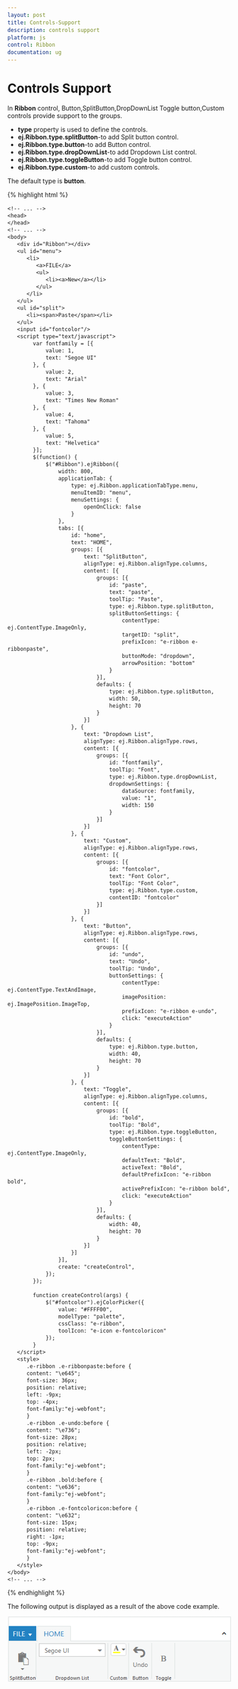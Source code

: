 ```yaml
---
layout: post
title: Controls-Support
description: controls support
platform: js
control: Ribbon
documentation: ug
---
```


# Controls Support

In **Ribbon** control, Button,SplitButton,DropDownList Toggle button,Custom controls provide support to the groups.

* **type** property is used to define the controls.
* **ej.Ribbon.type.splitButton**-to add Split button control.
* **ej.Ribbon.type.button**-to add Button control.
* **ej.Ribbon.type.dropDownList**-to add Dropdown List control.
* **ej.Ribbon.type.toggleButton**-to add Toggle button control.
* **ej.Ribbon.type.custom**-to add custom controls.

The default type is **button**.

{% highlight html %}

	<!-- ... -->
	<head>
	</head>
	<!-- ... -->
	<body>
	   <div id="Ribbon"></div>
	   <ul id="menu">
	      <li>
	         <a>FILE</a>
	         <ul>
	            <li><a>New</a></li>
	         </ul>
	      </li>
	   </ul>
	   <ul id="split">
	      <li><span>Paste</span></li>
	   </ul>
	   <input id="fontcolor"/>
	   <script type="text/javascript">
			var fontfamily = [{
			    value: 1,
			    text: "Segoe UI"
			}, {
			    value: 2,
			    text: "Arial"
			}, {
			    value: 3,
			    text: "Times New Roman"
			}, {
			    value: 4,
			    text: "Tahoma"
			}, {
			    value: 5,
			    text: "Helvetica"
			}];
			$(function() {
			    $("#Ribbon").ejRibbon({
			        width: 800,
			        applicationTab: {
			            type: ej.Ribbon.applicationTabType.menu,
			            menuItemID: "menu",
			            menuSettings: {
			                openOnClick: false
			            }
			        },
			        tabs: [{
			            id: "home",
			            text: "HOME",
			            groups: [{
			                text: "SplitButton",
			                alignType: ej.Ribbon.alignType.columns,
			                content: [{
			                    groups: [{
			                        id: "paste",
			                        text: "paste",
			                        toolTip: "Paste",
			                        type: ej.Ribbon.type.splitButton,
			                        splitButtonSettings: {
			                            contentType: ej.ContentType.ImageOnly,
			                            targetID: "split",
			                            prefixIcon: "e-ribbon e-ribbonpaste",
			                            buttonMode: "dropdown",
			                            arrowPosition: "bottom"
			                        }
			                    }],
			                    defaults: {
			                        type: ej.Ribbon.type.splitButton,
			                        width: 50,
			                        height: 70
			                    }
			                }]
			            }, {
			                text: "Dropdown List",
			                alignType: ej.Ribbon.alignType.rows,
			                content: [{
			                    groups: [{
			                        id: "fontfamily",
			                        toolTip: "Font",
			                        type: ej.Ribbon.type.dropDownList,
			                        dropdownSettings: {
			                            dataSource: fontfamily,
			                            value: "1",
			                            width: 150
			                        }
			                    }]
			                }]
			            }, {
			                text: "Custom",
			                alignType: ej.Ribbon.alignType.rows,
			                content: [{
			                    groups: [{
			                        id: "fontcolor",
			                        text: "Font Color",
			                        toolTip: "Font Color",
			                        type: ej.Ribbon.type.custom,
			                        contentID: "fontcolor"
			                    }]
			                }]
			            }, {
			                text: "Button",
			                alignType: ej.Ribbon.alignType.rows,
			                content: [{
			                    groups: [{
			                        id: "undo",
			                        text: "Undo",
			                        toolTip: "Undo",
			                        buttonSettings: {
			                            contentType: ej.ContentType.TextAndImage,
			                            imagePosition: ej.ImagePosition.ImageTop,
			                            prefixIcon: "e-ribbon e-undo",
			                            click: "executeAction"
			                        }
			                    }],
			                    defaults: {
			                        type: ej.Ribbon.type.button,
			                        width: 40,
			                        height: 70
			                    }
			                }]
			            }, {
			                text: "Toggle",
			                alignType: ej.Ribbon.alignType.columns,
			                content: [{
			                    groups: [{
			                        id: "bold",
			                        toolTip: "Bold",
			                        type: ej.Ribbon.type.toggleButton,
			                        toggleButtonSettings: {
			                            contentType: ej.ContentType.ImageOnly,
			                            defaultText: "Bold",
			                            activeText: "Bold",
			                            defaultPrefixIcon: "e-ribbon bold",
			                            activePrefixIcon: "e-ribbon bold",
			                            click: "executeAction"
			                        }
			                    }],
			                    defaults: {
			                        width: 40,
			                        height: 70
			                    }
			                }]
			            }]
			        }],
			        create: "createControl",
			    });
			});
			
			function createControl(args) {
			    $("#fontcolor").ejColorPicker({
			        value: "#FFFF00",
			        modelType: "palette",
			        cssClass: "e-ribbon",
			        toolIcon: "e-icon e-fontcoloricon"
			    });
			}
	   </script>
	   <style>
	      .e-ribbon .e-ribbonpaste:before {
	      content: "\e645";
	      font-size: 36px;
	      position: relative;
	      left: -9px;
	      top: -4px;
	      font-family:"ej-webfont";
	      }
	      .e-ribbon .e-undo:before {
	      content: "\e736";
	      font-size: 28px;
	      position: relative;
	      left: -2px;
	      top: 2px;
	      font-family:"ej-webfont";
	      }
	      .e-ribbon .bold:before {
	      content: "\e636";
	      font-family:"ej-webfont";
	      }
	      .e-ribbon .e-fontcoloricon:before {
	      content: "\e632";
	      font-size: 15px;
	      position: relative;    
	      right: -1px;
	      top: -9px;
	      font-family:"ej-webfont";
	      }
	   </style>
	</body>
	<!-- ... -->
	
{% endhighlight %}

The following output is displayed as a result of the above code example.

![](/js/Ribbon/Controls-Support_images/Controls-Support_img1.png)

